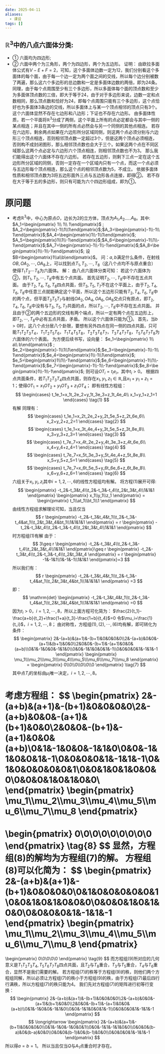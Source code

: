```yaml
---
date: 2025-04-11
aliases:
  - 课设
tags: []
---
```

## $\mathbb{R}^3$中的八点六面体分类:
- $①$ 六面均为四边形;
- $②$ 六面中两个为三角形，两个为四边形，两个为五边形。
证明：
由欧拉多面体公式有$V-E+F=2$，可知，这个多面体边数一定为12，我们分别看这个多面体的每个面，由于每一个边一定为两个面之间的交线，所以每个边分别被数了两遍，那么这六个多边形的总边数和一定是多面体边数的两倍，即为24条。
同理，由于每个点周围至少有三个多边形，所以多面体每个面的顶点数和至少为多面体顶点数的三倍，即大于等于24，由于对于多边形来说，边数一定和点数相同，那么顶点数和恰好为24，即每个点周围只能有三个多边形，这个点恰好也为多面体3条边的交线，所以多面体上与某一个顶点相邻的顶点只有3个。
这个六面体显然不存在七边形和八边形；下证也不存在六边形。
由多面体性质，若一个平面将$\mathbb{R}^3$分成了两侧，这个平面上所有的点必定都会与其中一侧的某点相连；并且在其中一侧的所有点必然会与另一个同侧的其他点相连。
若存在六边形，剩余两点如果在六边形所分区域同侧，则这两个点必须分别与六边形三个顶点相连，否则相邻顶点数一定超过3个，但是这两个顶点必须相连，否则构不成封闭图形，那么相邻顶点数也会大于三个。如果这两个点在不同区域那么这两个点必定与六边形六个顶点相连，则相邻顶点数也不为3。
那么我们能得出这个六面体不存在六边形。
若存在五边形，则剩下三点一定在这个五边形所分区域的同侧，否则一定存在一个区域内只有一个点，而这一个点必须与五边形每个顶点相连，那么这个点的相邻顶点数为5，不成立。
依据多面体性质和相邻顶点数为3将五边形面外三点与五边形各点连接，即得$②$。
若不存在大于等于五的多边形，则只有可能为六个四边形组成，即为$①$。

# 原问题

- 考虑$\mathbb{R}^3$中，中心为原点$O$，边长为2的立方体，顶点为$A_1$,$A_2$.....$A_8$。其中:
$A_1=\begin{pmatrix} 1\\ 1\\ 1\end{pmatrix}$   ; $A_2=\begin{pmatrix}-1\\1\\1\end{pmatrix}$;$A_3=\begin{pmatrix}-1\\-1\\1\end{pmatrix}$;$A_4=\begin{pmatrix}1\\-1\\1\end{pmatrix}$;
$A_5=\begin{pmatrix}1\\1\\-1\end{pmatrix}$;$A_6=\begin{pmatrix}-1\\1\\-1\end{pmatrix}$;$A_7=\begin{pmatrix}-1\\-1\\-1\end{pmatrix}$;$A_8=\begin{pmatrix}1\\-1\\-1\end{pmatrix}$;
设$B=\begin{pmatrix}1\\a\\b\end{pmatrix}$。
问：$a,b$满足什么条件，在射线$OB,OA_2,\cdots,OA_8$上，可以找到点$T_1,T_2,\cdots,T_8$（这八个点均不与原点重合）使得$T_1T_2\cdots T_8$为六面体。
解：
由八点六面体分类可知：
若这个六面体为$②$，则$T_1,T_2,\cdots,T_8$中有五个点共面。
首先证明$T_2,\cdots,T_8$中不存在五点共面。
由于$T_2,T_4,T_6,T_8$四点共面，但$T_3,T_5,T_7$不在这个平面上，由于$T_2,T_4,T_6,T_8$中任意三点就能确定这个平面，所以这个五边形只能有$T_2,T_4,T_6,T_8$中的两个点，但平面$T_3T_5T_7$与射线$OA_2,OA_4,OA_6,OA_8$交点只有原点，即$T_2,T_4,T_6,T_8$中没有与$T_3,T_5,T_7$共面的点，所以$T_2,\cdots,T_8$中不存在五点共面。
并且由于$②$的两个五边形的交线有两个端点，所以一定有两个点在五边形上，即$T_2,\cdots,T_8$中必有五点共面，矛盾。
所以这个六面体只能为$①$。
首先，当$b>0$时，这八个点分居八个卦限，要想有另外四点在同一侧的四点共面，只可能$T_1T_2T_3T_4$，$T_1T_2T_5T_6$，$T_1T_4T_5T_8$，$T_2T_3T_6T_7$，$T_3T_4T_7T_8$，$T_5T_6T_7T_8$为六面体的六个表面。
为方便后续书写，设向量：
$e_1=\begin{pmatrix} 1\\ a\\ b\end{pmatrix}$   ; $e_2=\begin{pmatrix}-1\\1\\1\end{pmatrix}$;$e_3=\begin{pmatrix}-1\\-1\\1\end{pmatrix}$;$e_4=\begin{pmatrix}1\\-1\\1\end{pmatrix}$;
$e_5=\begin{pmatrix}1\\1\\-1\end{pmatrix}$;$e_6=\begin{pmatrix}-1\\1\\-1\end{pmatrix}$;$e_7=\begin{pmatrix}-1\\-1\\-1\end{pmatrix}$;$e_8=\begin{pmatrix}1\\-1\\-1\end{pmatrix}$;
则可设$OT_i=t_i e_i$，其中$t_i>0$。
根据四点共面条件，若$T_1T_2T_3T_4$四点共面，则存在$x_1,y_1,z_1\in\mathbb{R}$,且$x_1+y_1+z_1=1$；使得$OT_1=x_1OT_2+y_1OT_3+z_1OT_4$；
即有线性方程组：
$$
\begin{cases}
t_1e_1=x_1t_2e_2+y_1t_3e_3+z_1t_4e_4\\
x_1+y_1+z_1=1
\end{cases}
\tag{1}
$$
有解
同理有：
$$
\begin{cases}
t_1e_1=x_2t_2e_2+y_2t_5e_5+z_2t_6e_6\\
x_2+y_2+z_2=1
\end{cases}
\tag{2}
$$
$$
\begin{cases}
t_1e_1=x_3t_4e_4+y_3t_5e_5+z_3t_8e_8\\
x_3+y_3+z_3=1
\end{cases}
\tag{3}
$$
$$
\begin{cases}
t_7e_7=x_4t_2e_2+y_4t_3e_3+z_4t_6e_6\\
x_4+y_4+z_4=1
\end{cases}
\tag{4}
$$
$$
\begin{cases}
t_7e_7=x_5t_3e_3+y_5t_4e_4+z_5t_8e_8\\
x_5+y_5+z_5=1
\end{cases}
\tag{5}
$$
$$
\begin{cases}
t_7e_7=x_6t_5e_5+y_6t_6e_6+z_6t_8e_8\\
x_6+y_6+z_6=1
\end{cases}
\tag{6}
$$
六组关于$x_i,y_i,z_i$其中$i=1,2,\cdots,6$的线性方程组均有解。
将方程$(1)$展开可得:
$$
\begin{pmatrix}
-t_2&-t_3&t_4\\t_2&-t_3&-t_4\\t_2&t_3&t_4\\1&1&1
\end{pmatrix}
\begin{pmatrix}
x_1\\y_1\\z_1
\end{pmatrix}
=
\begin{pmatrix}
t_1\\at_1\\bt_1\\1
\end{pmatrix}
$$
由线性方程组求解理论可知，当且仅当
$$
r
\begin{pmatrix}
-t_2&-t_3&t_4&t_1\\t_2&-t_3&-t_4&at_1\\t_2&t_3&t_4&bt_1\\1&1&1&1
\end{pmatrix}
=
r
\begin{pmatrix}
-t_2&-t_3&t_4\\t_2&-t_3&-t_4\\t_2&t_3&t_4\\1&1&1
\end{pmatrix}
$$
时方程组$(1)$有解
由于：
$$
3\geq r
\begin{pmatrix}
-t_2&-t_3&t_4\\t_2&-t_3&-t_4\\t_2&t_3&t_4\\1&1&1
\end{pmatrix}\geq r
\begin{pmatrix}
-t_2&-t_3&t_4\\t_2&-t_3&-t_4\\t_2&t_3&t_4
\end{pmatrix}
=
r
\begin{pmatrix}
-1&-1&1\\1&-1&-1\\1&1&1
\end{pmatrix}=3
$$
所以我们有：
$$
r
\begin{pmatrix}
-t_2&-t_3&t_4&t_1\\t_2&-t_3&-t_4&at_1\\t_2&t_3&t_4&bt_1\\1&1&1&1
\end{pmatrix}
=3
$$
即：
$$
\mathrm{det}
\begin{pmatrix}
-t_2&-t_3&t_4&t_1\\t_2&-t_3&-t_4&at_1\\t_2&t_3&t_4&bt_1\\1&1&1&1
\end{pmatrix}
=0
$$
因为$t_i>0$，$i=1,2,\cdots,8$，所以上面方程可化简为：
$\frac{2}{t_1}-\frac{a+b}{t_2}+\frac{1+a}{t_3}-\frac{1+b}{t_4}$=0
令$\mu_i=\frac{1}{t_i}$，$i=1,2,\cdots ,8$；
由对称性，方程组$(1),(2),\cdots,(6)$均有解，即可转化为条件：
$$
\begin{pmatrix}
2&-(a+b)&(a+1)&-(b+1)&0&0&0&0\\2&-(a+b)&0&0&-(a+1)&(b+1)&0&0\\2&0&0&-(b+1)&-(a+1)&0&0&(a+b)\\0&1&-1&0&0&-1&1&0\\0&0&-1&1&0&0&1&-1\\0&0&0&0&1&-1&1&-1
\end{pmatrix}
\begin{pmatrix}
\mu_1\\\mu_2\\\mu_3\\\mu_4\\\mu_5\\\mu_6\\\mu_7\\\mu_8
\end{pmatrix}
=
\begin{pmatrix}
0\\0\\0\\0\\0\\0
\end{pmatrix}
\tag{7}
$$
其中点$T_i$的坐标由$\mu_i$唯一决定，$i=1,2,\cdots,8$。

考虑方程组：
$$
\begin{pmatrix}
2&-(a+b)&(a+1)&-(b+1)&0&0&0&0\\2&-(a+b)&0&0&-(a+1)&(b+1)&0&0\\2&0&0&-(b+1)&-(a+1)&0&0&(a+b)\\0&1&-1&0&0&-1&1&0\\0&0&-1&1&0&0&1&-1\\0&0&0&0&1&-1&1&-1\\0&1&0&0&0&0&0&1\\0&0&1&0&1&0&0&0\\0&0&0&1&0&1&0&0\\
\end{pmatrix}
\begin{pmatrix}
\mu_1\\\mu_2\\\mu_3\\\mu_4\\\mu_5\\\mu_6\\\mu_7\\\mu_8
\end{pmatrix}
=
\begin{pmatrix}
0\\0\\0\\0\\0\\0\\0\\0\\0
\end{pmatrix}
\tag{8}
$$
显然，方程组$(8)$的解均为方程组$(7)$的解。
方程组$(8)$可以化简为：
$$
\begin{pmatrix}
2&-(a+b)&(a+1)&-(b+1)&0&0&0&0\\0&1&0&0&0&0&0&1\\0&0&1&0&1&0&0&0\\0&0&0&1&0&1&0&0\\0&0&0&0&1&-1&1&-1
\end{pmatrix}
\begin{pmatrix}
\mu_1\\\mu_2\\\mu_3\\\mu_4\\\mu_5\\\mu_6\\\mu_7\\\mu_8
\end{pmatrix}
=
\begin{pmatrix}
0\\0\\0\\0\\0
\end{pmatrix}
\tag{9}
$$
而方程组$(9)$所对应的几何意义是$T_1T_2T_3T_4,T_5T_6T_7T_8$四点共面，且$T_2$与$T_8$重合，$T_3$与$T_5$重合，$T_4$与$T_6$重合，显然不是我们需要的解。
若方程组$(7)$的秩等于方程组$(9)$的秩，则他们两个方程组同解，所以必须让方程组$(7)$的秩小于方程组$(9)$的秩，由于方程组$(7)$最后四行行满秩，所以方程组$(7)$的秩只能为4。
我们先对方程组$(7)$的矩阵进行初等行变换：
$$
\begin{pmatrix}
2&-(a+b)&(a+1)&-(b+1)&0&0&0&0\\2&-(a+b)&0&0&-(a+1)&(b+1)&0&0\\2&0&0&-(b+1)&-(a+1)&0&0&(a+b)\\0&1&-1&0&0&-1&1&0\\0&0&-1&1&0&0&1&-1\\0&0&0&0&1&-1&1&-1
\end{pmatrix}
$$
$$
\longrightarrow
\begin{pmatrix}
2&-(a+b)&(a+1)&-(b+1)&0&0&0&0\\0&1&-1&0&-1&0&0&1\\0&0&-1&1&-1&1&0&0\\0&0&0&(b-a)&0&(b-a)&0&0\\0&0&0&(b-1)&0&(b-1)&0&0\\0&0&0&0&1&-1&1&-1
\end{pmatrix}
$$
所以得$a=b=1$。
所以当且仅当$Q$与$A_1$点重合时才存在。